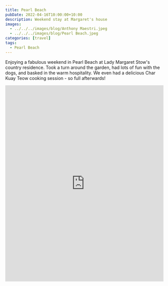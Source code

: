 ```yaml
---
title: Pearl Beach
pubDate: 2022-04-16T10:00:00+10:00
description: Weekend stay at Margaret's house
images:
  - ../../../images/blog/Anthony Maestri.jpeg
  - ../../../images/blog/Pearl Beach.jpeg
categories: [travel]
tags:
  - Pearl Beach
---
```


Enjoying a fabulous weekend in Pearl Beach at Lady Margaret Stow's country residence. Took a turn around the garden, had lots of fun with the dogs, and basked in the warm hospitality. We even had a delicious Char Kuay Teow cooking session - so full afterwards!

<iframe src="https://www.facebook.com/plugins/post.php?href=https%3A%2F%2Fwww.facebook.com%2Fchris1.tham%2Fposts%2Fpfbid02fLCNomM32nEVw2x4BVbhcEqbxePBXQfLKheLuDVAuR9NdbcHxAVfvB9Qyu18cWw2l&show_text=true&width=500" width="500" height="620" style="border:none;overflow:hidden" scrolling="no" frameborder="0" allowfullscreen="true" allow="autoplay; clipboard-write; encrypted-media; picture-in-picture; web-share"></iframe>
